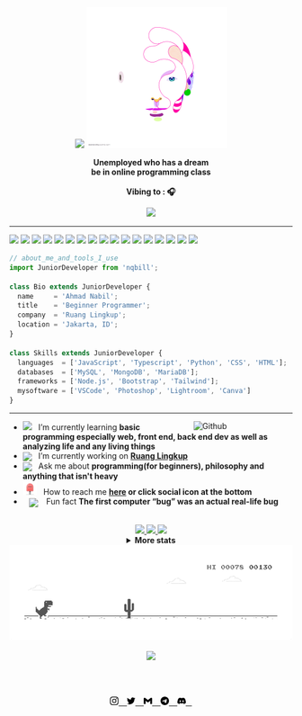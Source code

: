 <div align="center">

<br> </br>
<img src="https://readme-typing-svg.herokuapp.com?color=%23414141&size=250&duration=7000&center=true&width=5000&height=500&lines=Hello+<guys/>!;I'm+nqbill" />
<img width="250px" height = "250px" src="https://github.com/nqbill/nqbill/blob/main/img/me.gif" alt="me" />

<p><strong> Unemployed who has a dream
<br> be in online programming class
<br><br> Vibing to : 🎧  </strong></p>

<a href="https://open.spotify.com/user/nqbill">
    <img src="https://now-playing-nqbill.vercel.app/api?rainbow=true" width="50%">
</a>

</div>

<hr></hr>

<p align="left">
  
  <img src="https://img.shields.io/badge/-%F0%9F%9A%80%20Tools%20I%20use-orange" />
  <img src="https://img.shields.io/badge/-%3A-orange" />
  
  <!--- Languages --->
  <img src="https://img.shields.io/badge/JavaScript-323330?style=flat&logo=javascript&logoColor=F7DF1E" />
  <img src="https://img.shields.io/badge/TypeScript-007ACC?style=flat&logo=typescript&logoColor=white" />
  <img src="https://img.shields.io/badge/Python-FFD43B?style=flat&logo=python&logoColor=blue" />
  <img src="https://img.shields.io/badge/CSS3-1572B6?style=flat&logo=css3&logoColor=white" />
  <img src="https://img.shields.io/badge/HTML5-E34F26?style=flat&logo=html5&logoColor=white" />
  
  <!--- database --->
  <img src="https://img.shields.io/badge/MySQL-005C84?style=flat&logo=mysql&logoColor=white" />
  <img src="https://img.shields.io/badge/MongoDB-4EA94B?style=flat&logo=mongodb&logoColor=white" />
  <img src="https://img.shields.io/badge/MariaDB-003545?style=flat&logo=mariadb&logoColor=white" />

  <!--- frameworks --->
  <img src="https://img.shields.io/badge/Node.js-339933?style=flat&logo=nodedotjs&logoColor=white" />
  <img src="https://img.shields.io/badge/Bootstrap-563D7C?style=flat&logo=bootstrap&logoColor=white" />
  <img src="https://img.shields.io/badge/Tailwind_CSS-38B2AC?style=flat&logo=tailwind-css&logoColor=white" />
  
  <!--- mysoftware --->
  <img src="https://img.shields.io/badge/Visual_Studio_Code-0078D4?style=flat&logo=visual%20studio%20code&logoColor=white" />
  <img src="https://img.shields.io/badge/Adobe%20Photoshop-31A8FF?style=flat&logo=Adobe%20Photoshop&logoColor=black" />
  <img src="https://img.shields.io/badge/Adobe%20Lightroom-31A8FF?style=flat&logo=Adobe%20Lightroom&logoColor=white" />
  <img src="https://img.shields.io/badge/Canva-%2300C4CC.svg?&style=flat&logo=Canva&logoColor=white" />

</p>

```javascript
// about_me_and_tools_I_use 
import JuniorDeveloper from 'nqbill';

class Bio extends JuniorDeveloper {
  name     = 'Ahmad Nabil';
  title    = 'Beginner Programmer';
  company  = 'Ruang Lingkup';
  location = 'Jakarta, ID';
}

class Skills extends JuniorDeveloper {
  languages  = ['JavaScript', 'Typescript', 'Python', 'CSS', 'HTML'];
  databases  = ['MySQL', 'MongoDB', 'MariaDB'];
  frameworks = ['Node.js', 'Bootstrap', 'Tailwind'];
  mysoftware = ['VSCode', 'Photoshop', 'Lightroom', 'Canva']
}
```

<hr></hr>

<img src="https://64.media.tumblr.com/d1eabf0a2d6cce1fc504cbe04c1f923b/tumblr_n5badtAL9O1r3t765o10_500.gifv" width="35%" align="right" alt="Github" />

- <img src="https://github.com/nqbill/nqbill/blob/main/img/book.gif?raw=true" width="27" /> &nbsp; I’m currently learning **basic programming especially web, front end, back end dev as well as analyzing life and any living things**
- <img src="https://github.com/nqbill/nqbill/blob/main/img/work.gif?raw=true" width="25" align="center" /> &nbsp; I’m currently working on **[Ruang Lingkup](https://github.com/Ruang-Lingkup)** 
- <img src="https://cdn.dribbble.com/users/2014359/screenshots/6008279/comment.gif" width="27" align="center" />&nbsp;&nbsp; Ask me about **programming(for beginners), philosophy and anything that isn't heavy**
- <img src="https://github.com/nqbill/nqbill/blob/main/img/maillbox.gif?raw=true" width="25" /> &nbsp; How to reach me **[here](mailto:foooeadonly@gmail.com) or click social icon at the bottom**
- &ensp; <img src="https://github.com/SP-XD/SP-XD/blob/main/images/lightning.gif?raw=true" width="12" align="center" /> &ensp; Fun fact **The first computer “bug” was an actual real-life bug**

<br>

<div align="center" >
<a href="https://github.com/nqbill">
    
<img src="https://github-profile-summary-cards.vercel.app/api/cards/stats?username=nqbill&theme=nord_bright" width="32.5%">
<img src="https://github-profile-summary-cards.vercel.app/api/cards/repos-per-language?username=nqbill&theme=nord_bright" width="32.5%">
<img src="https://github-profile-summary-cards.vercel.app/api/cards/most-commit-language?username=nqbill&theme=nord_bright" width="32.5%">
    
</a>
    
<details>

<summary> <strong> More stats </strong> </summary>
<a href="https://github.com/nqbill">
<img src="https://github-profile-summary-cards.vercel.app/api/cards/profile-details?username=nqbill&theme=nord_bright" >

</details>

<a href="https://github.com/nqbill">
<img src="https://github.com/nqbill/nqbill/blob/main/img/dino_rounded.gif?raw=true" width="750"/><br><br>
<img src="https://github.com/SP-XD/SP-XD/blob/main/images/this_page_is.gif?raw=true" width="300"/>

<br><br>

<a  href="https://www.instagram.com/biilll.e"> <img width="15px" height = "15px" src="https://github.com/nqbill/nqbill/blob/main/icon/instagram.svg" alt="instagram" /> &ensp;
<a  href="https://twitter.com/nqbill"> <img width="15px" height = "15px" src="https://github.com/nqbill/nqbill/blob/main/icon/twitter.svg" alt="twitter" /> &ensp;
<a  href="foooeadonly@gmail.com"> <img width="15px" height = "15px" src="https://github.com/nqbill/nqbill/blob/main/icon/gmail.svg" alt="gmail" /> &ensp;
<a  href="https://t.me/nqbill"> <img width="15px" height = "15px" src="https://github.com/nqbill/nqbill/blob/main/icon/telegram.svg" alt="telegram" /> &ensp;
<a  href="https://discord.gg/EcqDBw7PbB"> <img width="15px" height = "15px" src="https://github.com/nqbill/nqbill/blob/main/icon/discord.svg" alt="discord" /> &ensp;

</a>

</div>

